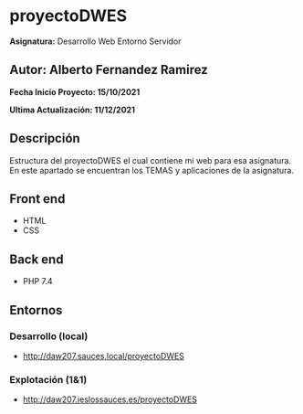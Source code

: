 # proyectoDWES
**Asignatura:** Desarrollo Web Entorno Servidor

## Autor: Alberto Fernandez Ramirez

**Fecha Inicio Proyecto: 15/10/2021**

**Ultima Actualización: 11/12/2021**

## Descripción 
Estructura del proyectoDWES el cual contiene mi web para esa asignatura.
En este apartado se encuentran los TEMAS y aplicaciones de la asignatura.

## Front end
- HTML
- CSS

## Back end
- PHP 7.4

## Entornos
### Desarrollo (local)
-  http://daw207.sauces.local/proyectoDWES
### Explotación (1&1)
-  http://daw207.ieslossauces.es/proyectoDWES
